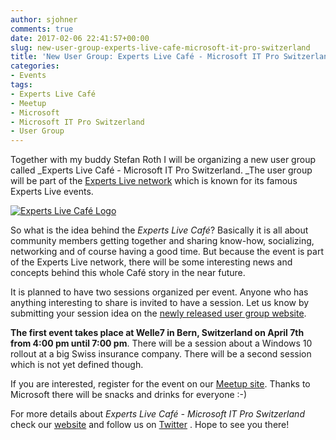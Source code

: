 ```yaml
---
author: sjohner
comments: true
date: 2017-02-06 22:41:57+00:00
slug: new-user-group-experts-live-cafe-microsoft-it-pro-switzerland
title: 'New User Group: Experts Live Café - Microsoft IT Pro Switzerland'
categories:
- Events
tags:
- Experts Live Café
- Meetup
- Microsoft
- Microsoft IT Pro Switzerland
- User Group
---
```


Together with my buddy Stefan Roth I will be organizing a new user group called _Experts Live Café - Microsoft IT Pro Switzerland. _The user group will be part of the [Experts Live network](http://itproch.expertslive.cafe/experts-live-netzwerk.html) which is known for its famous Experts Live events.

[![Experts Live Café Logo](/images/ExpertsLive_CAFE_pos_blue_rgb_itpro-1024x239.png)](/images/ExpertsLive_CAFE_pos_blue_rgb_itpro.png)

So what is the idea behind the _Experts Live Café_? Basically it is all about community members getting together and sharing know-how, socializing, networking and of course having a good time. But because the event is part of the Experts Live network, there will be some interesting news and concepts behind this whole Café story in the near future.

It is planned to have two sessions organized per event. Anyone who has anything interesting to share is invited to have a session. Let us know by submitting your session idea on the [newly released user group website](http://itproch.expertslive.cafe/sessions.html).

**The first event takes place at Welle7 in Bern, Switzerland on April 7th from 4:00 pm until 7:00 pm**. There will be a session about a Windows 10 rollout at a big Swiss insurance company. There will be a second session which is not yet defined though.

If you are interested, register for the event on our [Meetup site](https://www.meetup.com/MicrosoftITProSchweiz/). Thanks to Microsoft there will be snacks and drinks for everyone :-)

For more details about _Experts Live Café - Microsoft IT Pro Switzerland_ check our [website](http://itproch.expertslive.cafe/) and follow us on [Twitter](https://twitter.com/ExpertsLiveCafe) . Hope to see you there!
